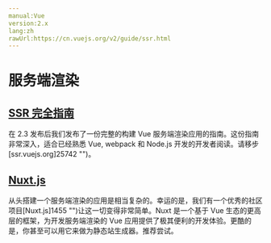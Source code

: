 ```yaml
---
manual:Vue
version:2.x
lang:zh
rawUrl:https://cn.vuejs.org/v2/guide/ssr.html
---
```



# 服务端渲染

## [SSR 完全指南](%25261#SSR-完全指南 "SSR 完全指南")<a name="SSR-完全指南"></a>


在 2.3 发布后我们发布了一份完整的构建 Vue 服务端渲染应用的指南。这份指南非常深入，适合已经熟悉 Vue, webpack 和 Node.js 开发的开发者阅读。请移步[ssr.vuejs.org]25742 "")。


## [Nuxt.js](%25261#Nuxt-js "Nuxt.js")<a name="Nuxt-js"></a>


从头搭建一个服务端渲染的应用是相当复杂的。幸运的是，我们有一个优秀的社区项目[Nuxt.js]1455 "")让这一切变得非常简单。Nuxt 是一个基于 Vue 生态的更高层的框架，为开发服务端渲染的 Vue 应用提供了极其便利的开发体验。更酷的是，你甚至可以用它来做为静态站生成器。推荐尝试。


